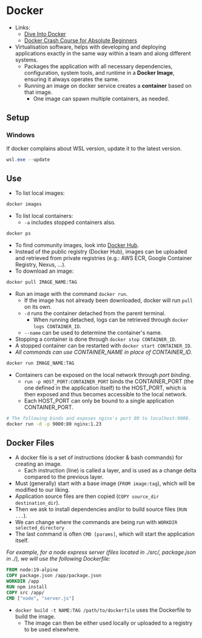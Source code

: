# Docker

- Links:
  - [Dive Into Docker](https://diveintodocker.com/ref-dfp)
  - [Docker Crash Course for Absolute Beginners](https://www.youtube.com/watch?v=pg19Z8LL06w)
- Virtualisation software, helps with developing and deploying applications exactly in the same way within a team and along different systems.
  - Packages the application with all necessary dependencies, configuration, system tools, and runtime in a **Docker Image**, ensuring it always operates the same.
  - Running an image on docker service creates a **container** based on that image.
    - One image can spawn multiple containers, as needed.

## Setup

### Windows

If docker complains about WSL version, update it to the latest version.

```powershell
wsl.exe --update
```

## Use

- To list local images:

```bash
docker images
```

- To list local containers:
  - `-a` includes stopped containers also.

```bash
docker ps
```

- To find community images, look into [Docker Hub](https://hub.docker.com/).
- Instead of the public registry (Docker Hub), images can be uploaded and retrieved from private registries (e.g.: AWS ECR, Google Container Registry, Nexus, ...).
- To download an image:

```bash
docker pull IMAGE_NAME:TAG
```

- Run an image with the command `docker run`.
  - If the image has not already been downloaded, docker will run `pull` on its own.
  - `-d` runs the container detached from the parent terminal.
    - When running detached, logs can be retrieved through `docker logs CONTAINER_ID`.
  - `--name` can be used to determine the container's name.
- Stopping a container is done through `docker stop CONTAINER_ID`.
- A stopped container can be restarted with `docker start CONTAINER_ID`.
- *All commands can use CONTAINER_NAME in place of CONTAINER_ID*.

```bash
docker run IMAGE_NAME:TAG
```

- Containers can be exposed on the local network through *port binding*.
  - `run -p HOST_PORT:CONTAINER_PORT` binds the CONTAINER_PORT (the one defined in the application itself) to the HOST_PORT, which is then exposed and thus becomes accessible to the local network.
  - Each HOST_PORT can only be bound to a single application CONTAINER_PORT.

```bash
# The following binds and exposes nginx's port 80 to localhost:9000.
docker run -d -p 9000:80 nginx:1.23
```

## Docker Files

- A docker file is a set of instructions (docker & bash commands) for creating an image.
  - Each instruction (line) is called a layer, and is used as a change delta compared to the previous layer.
- Must (generally) start with a base image (`FROM image:tag`), which will be modified to our liking.
- Application source files are then copied (`COPY source_dir destination_dir`).
- Then we ask to install dependencies and/or to build source files (`RUN ...`).
- We can change where the commands are being run with `WORKDIR selected_directory`
- The last command is often `CMD [params]`, which will start the application itself.

*For example, for a node express server (files located in ./src/, package.json in ./), we will use the following Dockerfile:*

```Dockerfile
FROM node:19-alpine
COPY package.json /app/package.json
WORKDIR /app
RUN npm install
COPY src /app/
CMD ["node", "server.js"]
```

- `docker build -t NAME:TAG /path/to/dockerfile` uses the Dockerfile to build the image.
  - The image can then be either used locally or uploaded to a registry to be used elsewhere.
